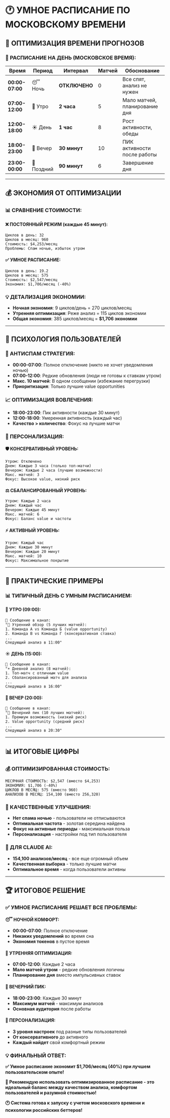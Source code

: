 # 🕐 УМНОЕ РАСПИСАНИЕ ПО МОСКОВСКОМУ ВРЕМЕНИ

## 🎯 **ОПТИМИЗАЦИЯ ВРЕМЕНИ ПРОГНОЗОВ**

### **📅 РАСПИСАНИЕ НА ДЕНЬ (МОСКОВСКОЕ ВРЕМЯ):**

| **Время** | **Период** | **Интервал** | **Матчей** | **Обоснование** |
|-----------|------------|--------------|------------|-----------------|
| **00:00-07:00** | 😴 Ночь | **ОТКЛЮЧЕНО** | 0 | Все спят, анализ не нужен |
| **07:00-12:00** | 🌅 Утро | **2 часа** | 5 | Мало матчей, планирование дня |
| **12:00-18:00** | ☀️ День | **1 час** | 8 | Рост активности, обеды |
| **18:00-23:00** | 🌆 Вечер | **30 минут** | 10 | ПИК активности после работы |
| **23:00-00:00** | 🌙 Поздний | **90 минут** | 6 | Завершение дня |

---

## 💰 **ЭКОНОМИЯ ОТ ОПТИМИЗАЦИИ**

### **📊 СРАВНЕНИЕ СТОИМОСТИ:**

#### **❌ ПОСТОЯННЫЙ РЕЖИМ (каждые 45 минут):**
```
Циклов в день: 32
Циклов в месяц: 960
Стоимость: $4,253/месяц
Проблемы: Спам ночью, избыток утром
```

#### **✅ УМНОЕ РАСПИСАНИЕ:**
```
Циклов в день: 19.2
Циклов в месяц: 575
Стоимость: $2,547/месяц
Экономия: $1,706/месяц (-40%)
```

### **💡 ДЕТАЛИЗАЦИЯ ЭКОНОМИИ:**
- **Ночная экономия**: 9 циклов/день = 270 циклов/месяц
- **Утренняя оптимизация**: Реже анализ = 115 циклов экономии
- **Общая экономия**: 385 циклов/месяц = **$1,706 экономии**

---

## 🧠 **ПСИХОЛОГИЯ ПОЛЬЗОВАТЕЛЕЙ**

### **🎯 АНТИСПАМ СТРАТЕГИЯ:**
- **00:00-07:00**: Полное отключение (никто не хочет уведомления ночью)
- **07:00-12:00**: Редкие обновления (люди не готовы к ставкам утром)
- **Макс. 10 матчей**: В одном сообщении (избежание перегрузки)
- **Приоритизация**: Только лучшие value opportunities

### **📈 ОПТИМИЗАЦИЯ ВОВЛЕЧЕНИЯ:**
- **18:00-23:00**: Пик активности (каждые 30 минут)
- **12:00-18:00**: Умеренная активность (каждый час)
- **Качество > количество**: Фокус на лучшие матчи

### **👥 ПЕРСОНАЛИЗАЦИЯ:**

#### **🛡️ КОНСЕРВАТИВНЫЙ УРОВЕНЬ:**
```
Утром: Отключено
Днем: Каждые 3 часа (только топ-матчи)
Вечером: Каждые 2 часа (лучшие возможности)
Макс. матчей: 3
Фокус: Высокое value, низкий риск
```

#### **⚖️ СБАЛАНСИРОВАННЫЙ УРОВЕНЬ:**
```
Утром: Каждые 2 часа
Днем: Каждый час
Вечером: Каждые 45 минут
Макс. матчей: 6
Фокус: Баланс value и частоты
```

#### **⚡ АКТИВНЫЙ УРОВЕНЬ:**
```
Утром: Каждый час
Днем: Каждые 30 минут
Вечером: Каждые 20 минут
Макс. матчей: 10
Фокус: Максимальное покрытие
```

---

## 🎯 **ПРАКТИЧЕСКИЕ ПРИМЕРЫ**

### **📊 ТИПИЧНЫЙ ДЕНЬ С УМНЫМ РАСПИСАНИЕМ:**

#### **🌅 УТРО (09:00):**
```
📨 Сообщение в канал:
"🌅 Утренний обзор (5 лучших матчей):
1. Команда А vs Команда Б (value opportunity)
2. Команда В vs Команда Г (консервативная ставка)
...
Следующий анализ в 11:00"
```

#### **☀️ ДЕНЬ (15:00):**
```
📨 Сообщение в канал:
"☀️ Дневной анализ (8 матчей):
1. Топ-матч с отличным value
2. Сбалансированный матч для анализа
...
Следующий анализ в 16:00"
```

#### **🌆 ВЕЧЕР (20:00):**
```
📨 Сообщение в канал:
"🌆 Вечерний пик (10 лучших матчей):
1. Премиум возможность (низкий риск)
2. Value opportunity (средний риск)
...
Следующий анализ в 20:30"
```

---

## 📊 **ИТОГОВЫЕ ЦИФРЫ**

### **💰 ОПТИМИЗИРОВАННАЯ СТОИМОСТЬ:**
```
МЕСЯЧНАЯ СТОИМОСТЬ: $2,547 (вместо $4,253)
ЭКОНОМИЯ: $1,706 (-40%)
ЦИКЛОВ В МЕСЯЦ: 575 (вместо 960)
АНАЛИЗОВ В МЕСЯЦ: 154,100 (вместо 256,320)
```

### **🎯 КАЧЕСТВЕННЫЕ УЛУЧШЕНИЯ:**
- **Нет спама ночью** - пользователи не отписываются
- **Оптимальная частота** - золотая середина найдена
- **Фокус на активные периоды** - максимальная польза
- **Персонализация** - настройки под тип пользователя

### **🧠 ДЛЯ CLAUDE AI:**
- **154,100 анализов/месяц** - все еще огромный объем
- **Качественная выборка** - только лучшие матчи
- **Оптимальное время** - когда пользователи активны

---

## 🏆 **ИТОГОВОЕ РЕШЕНИЕ**

### **✅ УМНОЕ РАСПИСАНИЕ РЕШАЕТ ВСЕ ПРОБЛЕМЫ:**

#### **😴 НОЧНОЙ КОМФОРТ:**
- **00:00-07:00**: Полное отключение
- **Никаких уведомлений** во время сна
- **Экономия токенов** в пустое время

#### **🌅 УТРЕННЯЯ ОПТИМИЗАЦИЯ:**
- **07:00-12:00**: Каждые 2 часа
- **Мало матчей утром** - редкие обновления логичны
- **Планирование дня** вместо импульсивных ставок

#### **🌆 ВЕЧЕРНИЙ ПИК:**
- **18:00-23:00**: Каждые 30 минут
- **Максимум матчей** - максимум анализов
- **Основная аудитория** после работы

#### **🎯 ПЕРСОНАЛИЗАЦИЯ:**
- **3 уровня настроек** под разные типы пользователей
- **От консервативного** до активного
- **Каждый найдет** свой комфортный режим

### **💡 ФИНАЛЬНЫЙ ОТВЕТ:**

**✅ Умное расписание экономит $1,706/месяц (40%) при лучшем пользовательском опыте!**

**🎯 Рекомендую использовать оптимизированное расписание - это идеальный баланс между качеством анализа, комфортом пользователей и разумной стоимостью!**

**🕐 Система готова к запуску с учетом московского времени и психологии российских беттеров!**